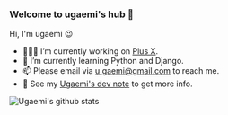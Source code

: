 ### Welcome to ugaemi's hub 👋

Hi, I'm ugaemi 😉

- 👨🏻‍💻 I’m currently working on [Plus X](https://plus-ex.com).
- 🌱 I’m currently learning Python and Django.
- 📫 Please email via u.gaemi@gmail.com to reach me.
- 👀 See my [Ugaemi's dev note](https://ugaemi.github.io) to get more info.

![Ugaemi's github stats](https://github-readme-stats.vercel.app/api?username=ugaemi&show_icons=true&hide_border=true)
